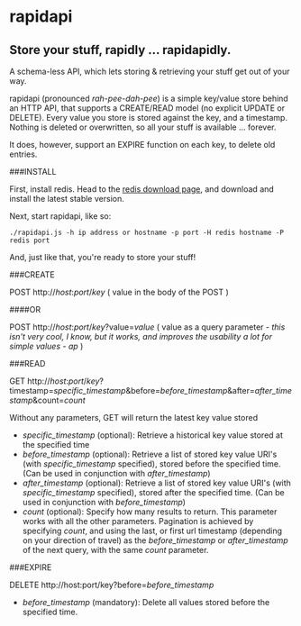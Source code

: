 rapidapi
========

Store your stuff, rapidly ... rapidapidly.
---------------------------------------

A schema-less API, which lets storing &amp; retrieving your stuff get out of your way.

rapidapi (pronounced *rah-pee-dah-pee*) is a simple key/value store behind an HTTP API, that supports a CREATE/READ model (no explicit UPDATE or DELETE). Every value you store is stored against the key, and a timestamp. Nothing is deleted or overwritten, so all your stuff is available ... forever.

It does, however, support an EXPIRE function on each key, to delete old entries.

###INSTALL

First, install redis. Head to the [redis download page](http://redis.io/download), and download and install the latest stable version.

Next, start rapidapi, like so:

    ./rapidapi.js -h ip address or hostname -p port -H redis hostname -P redis port

And, just like that, you're ready to store your stuff!

###CREATE

POST http://*host*:*port*/*key* ( value in the body of the POST )

####OR

POST http://*host*:*port*/*key*?value=*value* ( value as a query parameter - *this isn't very cool, I know, but it works, and improves the usability a lot for simple values - ap* )

###READ

GET http://*host*:*port*/*key*?timestamp=*specific_timestamp*&before=*before_timestamp*&after=*after_timestamp*&count=*count*

Without any parameters, GET will return the latest key value stored

- *specific_timestamp* (optional): Retrieve a historical key value stored at the specified time
- *before_timestamp* (optional): Retrieve a list of stored key value URI's (with *specific_timestamp* specified), stored before the specified time. (Can be used in conjunction with *after_timestamp*)
- *after_timestamp* (optional): Retrieve a list of stored key value URI's (with *specific_timestamp* specified), stored after the specified time.  (Can be used in conjunction with *before_timestamp*)
- *count* (optional): Specify how many results to return. This parameter works with all the other parameters. Pagination is achieved by specifying *count*, and using the last, or first url timestamp (depending on your direction of travel) as the *before_timestamp* or *after_timestamp* of the next query, with the same *count* parameter.


###EXPIRE

DELETE http://host:port/key?before=*before_timestamp*

- *before_timestamp* (mandatory): Delete all values stored before the specified time.
